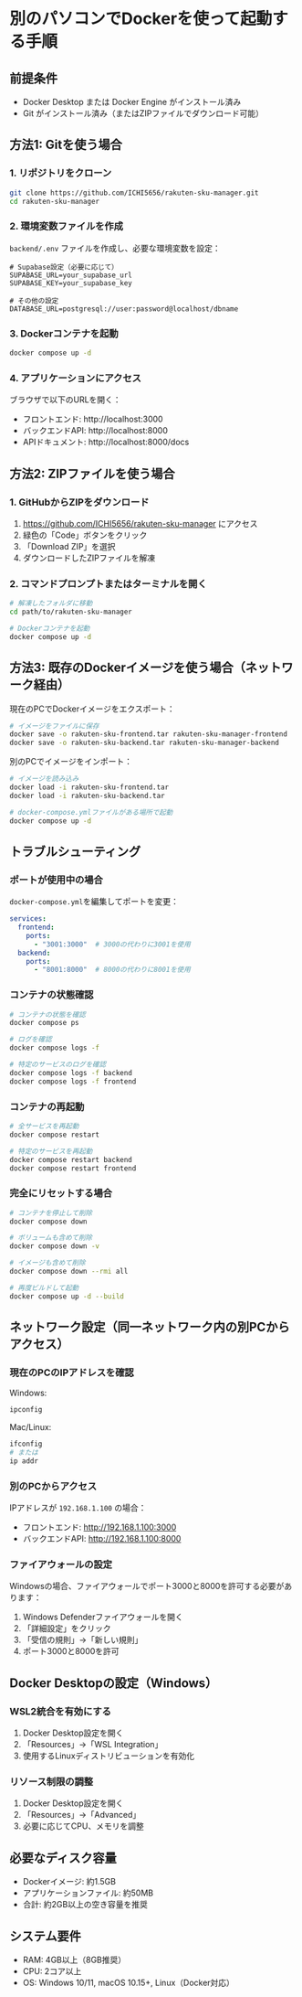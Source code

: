 # 別のパソコンでDockerを使って起動する手順

## 前提条件
- Docker Desktop または Docker Engine がインストール済み
- Git がインストール済み（またはZIPファイルでダウンロード可能）

## 方法1: Gitを使う場合

### 1. リポジトリをクローン
```bash
git clone https://github.com/ICHI5656/rakuten-sku-manager.git
cd rakuten-sku-manager
```

### 2. 環境変数ファイルを作成
`backend/.env` ファイルを作成し、必要な環境変数を設定：
```env
# Supabase設定（必要に応じて）
SUPABASE_URL=your_supabase_url
SUPABASE_KEY=your_supabase_key

# その他の設定
DATABASE_URL=postgresql://user:password@localhost/dbname
```

### 3. Dockerコンテナを起動
```bash
docker compose up -d
```

### 4. アプリケーションにアクセス
ブラウザで以下のURLを開く：
- フロントエンド: http://localhost:3000
- バックエンドAPI: http://localhost:8000
- APIドキュメント: http://localhost:8000/docs

## 方法2: ZIPファイルを使う場合

### 1. GitHubからZIPをダウンロード
1. https://github.com/ICHI5656/rakuten-sku-manager にアクセス
2. 緑色の「Code」ボタンをクリック
3. 「Download ZIP」を選択
4. ダウンロードしたZIPファイルを解凍

### 2. コマンドプロンプトまたはターミナルを開く
```bash
# 解凍したフォルダに移動
cd path/to/rakuten-sku-manager

# Dockerコンテナを起動
docker compose up -d
```

## 方法3: 既存のDockerイメージを使う場合（ネットワーク経由）

現在のPCでDockerイメージをエクスポート：
```bash
# イメージをファイルに保存
docker save -o rakuten-sku-frontend.tar rakuten-sku-manager-frontend
docker save -o rakuten-sku-backend.tar rakuten-sku-manager-backend
```

別のPCでイメージをインポート：
```bash
# イメージを読み込み
docker load -i rakuten-sku-frontend.tar
docker load -i rakuten-sku-backend.tar

# docker-compose.ymlファイルがある場所で起動
docker compose up -d
```

## トラブルシューティング

### ポートが使用中の場合
`docker-compose.yml`を編集してポートを変更：
```yaml
services:
  frontend:
    ports:
      - "3001:3000"  # 3000の代わりに3001を使用
  backend:
    ports:
      - "8001:8000"  # 8000の代わりに8001を使用
```

### コンテナの状態確認
```bash
# コンテナの状態を確認
docker compose ps

# ログを確認
docker compose logs -f

# 特定のサービスのログを確認
docker compose logs -f backend
docker compose logs -f frontend
```

### コンテナの再起動
```bash
# 全サービスを再起動
docker compose restart

# 特定のサービスを再起動
docker compose restart backend
docker compose restart frontend
```

### 完全にリセットする場合
```bash
# コンテナを停止して削除
docker compose down

# ボリュームも含めて削除
docker compose down -v

# イメージも含めて削除
docker compose down --rmi all

# 再度ビルドして起動
docker compose up -d --build
```

## ネットワーク設定（同一ネットワーク内の別PCからアクセス）

### 現在のPCのIPアドレスを確認
Windows:
```cmd
ipconfig
```

Mac/Linux:
```bash
ifconfig
# または
ip addr
```

### 別のPCからアクセス
IPアドレスが `192.168.1.100` の場合：
- フロントエンド: http://192.168.1.100:3000
- バックエンドAPI: http://192.168.1.100:8000

### ファイアウォールの設定
Windowsの場合、ファイアウォールでポート3000と8000を許可する必要があります：
1. Windows Defenderファイアウォールを開く
2. 「詳細設定」をクリック
3. 「受信の規則」→「新しい規則」
4. ポート3000と8000を許可

## Docker Desktopの設定（Windows）

### WSL2統合を有効にする
1. Docker Desktop設定を開く
2. 「Resources」→「WSL Integration」
3. 使用するLinuxディストリビューションを有効化

### リソース制限の調整
1. Docker Desktop設定を開く
2. 「Resources」→「Advanced」
3. 必要に応じてCPU、メモリを調整

## 必要なディスク容量
- Dockerイメージ: 約1.5GB
- アプリケーションファイル: 約50MB
- 合計: 約2GB以上の空き容量を推奨

## システム要件
- RAM: 4GB以上（8GB推奨）
- CPU: 2コア以上
- OS: Windows 10/11, macOS 10.15+, Linux（Docker対応）
